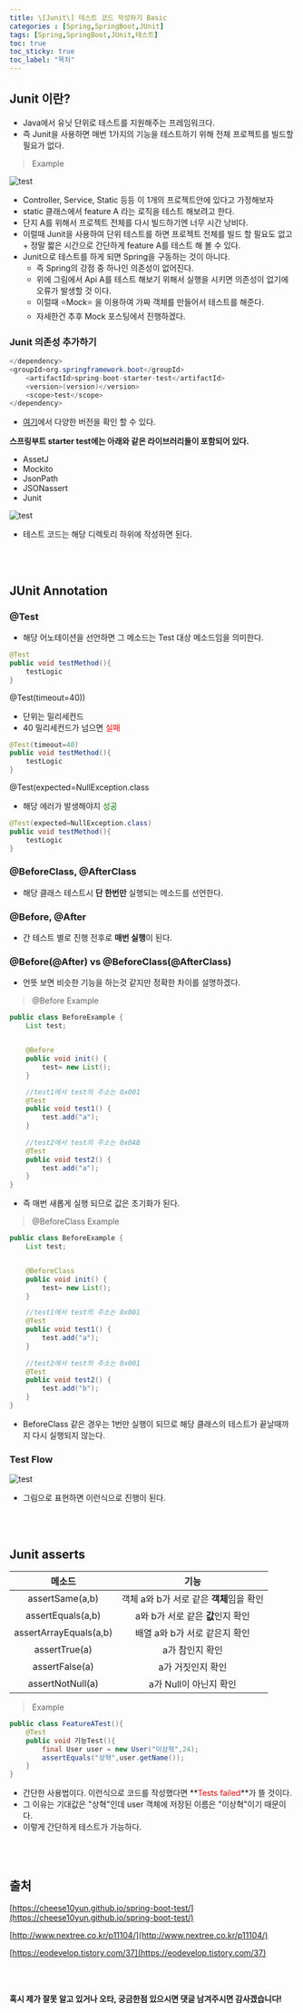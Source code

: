 ```yaml
--- 
title: \[Junit\] 테스트 코드 작성하기 Basic
categories : [Spring,SpringBoot,JUnit]
tags: [Spring,SpringBoot,JUnit,테스트]
toc: true
toc_sticky: true
toc_label: "목차"
---
```


Junit 이란?
--
- Java에서 유닛 단위로 테스트를 지원해주는 프레임워크다.
- 즉 Junit을 사용하면 매번 1가지의 기능을 테스트하기 위해 전체 프로젝트를 빌드할 필요가 없다.


>Example

![test](/assets/img/back_end/2020-03-29/test.png)


- Controller, Service, Static 등등 이 1개의 프로젝트안에 있다고 가정해보자
- static 클래스에서 feature A 라는 로직을 테스트 해보려고 한다.
- 단지 A를 위해서 프로젝트 전체를 다시 빌드하기엔 너무 시간 낭비다.
- 이럴때 Junit을 사용하여 단위 테스트를 하면 프로젝트 전체를 빌드 할 필요도 없고 + 정말 짧은 시간으로 간단하게 feature A를 테스트 해 볼 수 있다.
- Junit으로 테스트를 하게 되면 Spring을 구동하는 것이 아니다.
  - 즉 Spring의 강점 중 하나인 의존성이 없어진다.
  - 위에 그림에서 Api A를 테스트 해보기 위해서 실행을 시키면 의존성이 없기에 오류가 발생할 것 이다.
  - 이럴때 ⭐️Mock⭐️ 을 이용하여 가짜 객체를 만들어서 테스트를 해준다.
  - 자세한건 추후 Mock 포스팅에서 진행하겠다.


### Junit 의존성 추가하기

```java
</dependency>
<groupId>org.springframework.boot</groupId>
    <artifactId>spring-boot-starter-test</artifactId>
    <version>(version)</version>
    <scope>test</scope>
</dependency>
```
- [여기](https://mvnrepository.com/artifact/org.springframework.boot/spring-boot-starter-test/2.2.6.RELEASE)에서 다양한 버전을 확인 할 수 있다.

**스프링부트 starter test에는 아래와 같은 라이브러리들이 포함되어 있다.**
- AssetJ
- Mockito
- JsonPath
- JSONassert
- Junit



![test](/assets/img/back_end/2020-03-29/test2.png)

- 테스트 코드는 해당 디렉토리 하위에 작성하면 된다.


<br><br>


JUnit Annotation
--

### @Test

- 해당 어노테이션을 선언하면 그 메소드는 Test 대상 메소드임을 의미한다.

```java
@Test
public void testMethod(){
    testLogic
}
```

@Test(timeout=40))
- 단위는 밀리세컨드
- 40 밀리세컨드가 넘으면 <span style="color:red">실패</span>

```java
@Test(timeout=40)
public void testMethod(){
    testLogic
}
```

@Test(expected=NullException.class
- 해당 에러가 발생해야지 <span style="color:green">성공</span>

```java
@Test(expected=NullException.class)
public void testMethod(){
    testLogic
}
```


### @BeforeClass, @AfterClass
- 해당 클래스 테스트시 **단 한번만** 실행되는 메소드를 선언한다.


### @Before, @After
- 간 테스트 별로 진행 전후로 **매번 실행**이 된다.


### @Before(@After) vs @BeforeClass(@AfterClass)

- 언뜻 보면 비슷한 기능을 하는것 같지만 정확한 차이를 설명하겠다.


>@Before Example

```java
public class BeforeExample {
    List test;


    @Before 
    public void init() {
        test= new List();
    }

    //test1에서 test의 주소는 0x001
    @Test 
    public void test1() {
        test.add("a");
    }
    
    //test2에서 test의 주소는 0x0AB
    @Test 
    public void test2() {
        test.add("a");
    }
}
```

- 즉 매번 새롭게 실행 되므로 값은 초기화가 된다.

>@BeforeClass Example

```java
public class BeforeExample {
    List test;


    @BeforeClass
    public void init() {
        test= new List();
    }

    //test1에서 test의 주소는 0x001
    @Test 
    public void test1() {
        test.add("a");
    }
    
    //test2에서 test의 주소는 0x001
    @Test 
    public void test2() {
        test.add("b");
    }
}
```

- BeforeClass 같은 경우는 1번만 실행이 되므로 해당 클래스의 테스트가 끝날때까지 다시 실행되지 않는다.



### Test Flow

![test](/assets/img/back_end/2020-03-29/test3.png)

- 그림으로 표현하면 이런식으로 진행이 된다.


<br><br>


Junit asserts
--

|메소드|기능|
|:----:|:----:|
|assertSame(a,b)|객체 a와 b가 서로 같은 **객체**임을 확인|
|assertEquals(a,b)|a와 b가 서로 같은 **값**인지 확인|
|assertArrayEquals(a,b)|배열 a와 b가 서로 같은지 확인|
|assertTrue(a)|a가 참인지 확인|
|assertFalse(a)|a가 거짓인지 확인|
|assertNotNull(a)|a가 Null이 아닌지 확인|


>Example

```java
public class FeatureATest(){
    @Test
    public void 기능Test(){
        final User user = new User("이상혁",24);
        assertEquals("상혁",user.getName());
    }
}
```
- 간단한 사용법이다. 이런식으로 코드를 작성했다면 **<span style="color:red">Tests failed</span>**가 뜰 것이다.
- 그 이유는 기대값은 "상혁"인데 user 객체에 저장된 이름은 "이상혁"이기 때문이다.
- 이렇게 간단하게 테스트가 가능하다.


<br><br>


출처
--
[https://cheese10yun.github.io/spring-boot-test/](https://cheese10yun.github.io/spring-boot-test/)

[http://www.nextree.co.kr/p11104/](http://www.nextree.co.kr/p11104/)

[https://eodevelop.tistory.com/37](https://eodevelop.tistory.com/37)


<br><br>



**혹시 제가 잘못 알고 있거나 오타, 궁금한점 있으시면 댓글 남겨주시면 감사겠습니다!**
